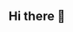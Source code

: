 ## Hi there 👋

<!--
**PRUTHVIRAJKP/pruthvirajkp** is a ✨ _special_ ✨ repository because its `README.md` (this file) appears on your GitHub profile.
Author-Pruthviraj K P

Here are some ideas to get you started:

- 🔭 I’m currently working on ...
- 🌱 I’m currently learning ...
- 👯 I’m looking to collaborate on ...
- 🤔 I’m looking for help with ...
- 💬 Ask me about ...
- 📫 How to reach me: ...
- 😄 Pronouns: ...
- ⚡ Fun fact: ...
-->

